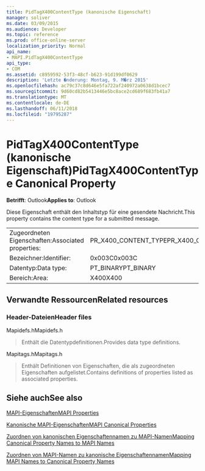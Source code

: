 ```yaml
---
title: PidTagX400ContentType (kanonische Eigenschaft)
manager: soliver
ms.date: 03/09/2015
ms.audience: Developer
ms.topic: reference
ms.prod: office-online-server
localization_priority: Normal
api_name:
- MAPI.PidTagX400ContentType
api_type:
- COM
ms.assetid: c8959592-53f3-48cf-b623-91d199df0629
description: 'Letzte �nderung: Montag, 9. M�rz 2015'
ms.openlocfilehash: ac79c37c8d646e5fa722af240972a0638d1bcec7
ms.sourcegitcommit: 9d60cd82b5413446e5bc8ace2cd689f683fb41a7
ms.translationtype: MT
ms.contentlocale: de-DE
ms.lasthandoff: 06/11/2018
ms.locfileid: "19795287"
---
```

# <a name="pidtagx400contenttype-canonical-property"></a><span data-ttu-id="d0860-103">PidTagX400ContentType (kanonische Eigenschaft)</span><span class="sxs-lookup"><span data-stu-id="d0860-103">PidTagX400ContentType Canonical Property</span></span>

  
  
<span data-ttu-id="d0860-104">**Betrifft**: Outlook</span><span class="sxs-lookup"><span data-stu-id="d0860-104">**Applies to**: Outlook</span></span> 
  
<span data-ttu-id="d0860-105">Diese Eigenschaft enthält den Inhaltstyp für eine gesendete Nachricht.</span><span class="sxs-lookup"><span data-stu-id="d0860-105">This property contains the content type for a submitted message.</span></span>
  
|||
|:-----|:-----|
|<span data-ttu-id="d0860-106">Zugeordneten Eigenschaften:</span><span class="sxs-lookup"><span data-stu-id="d0860-106">Associated properties:</span></span>  <br/> |<span data-ttu-id="d0860-107">PR_X400_CONTENT_TYPE</span><span class="sxs-lookup"><span data-stu-id="d0860-107">PR_X400_CONTENT_TYPE</span></span>  <br/> |
|<span data-ttu-id="d0860-108">Bezeichner:</span><span class="sxs-lookup"><span data-stu-id="d0860-108">Identifier:</span></span>  <br/> |<span data-ttu-id="d0860-109">0x003C</span><span class="sxs-lookup"><span data-stu-id="d0860-109">0x003C</span></span>  <br/> |
|<span data-ttu-id="d0860-110">Datentyp:</span><span class="sxs-lookup"><span data-stu-id="d0860-110">Data type:</span></span>  <br/> |<span data-ttu-id="d0860-111">PT_BINARY</span><span class="sxs-lookup"><span data-stu-id="d0860-111">PT_BINARY</span></span>  <br/> |
|<span data-ttu-id="d0860-112">Bereich:</span><span class="sxs-lookup"><span data-stu-id="d0860-112">Area:</span></span>  <br/> |<span data-ttu-id="d0860-113">X400</span><span class="sxs-lookup"><span data-stu-id="d0860-113">X400</span></span>  <br/> |
   
## <a name="related-resources"></a><span data-ttu-id="d0860-114">Verwandte Ressourcen</span><span class="sxs-lookup"><span data-stu-id="d0860-114">Related resources</span></span>

### <a name="header-files"></a><span data-ttu-id="d0860-115">Header-Dateien</span><span class="sxs-lookup"><span data-stu-id="d0860-115">Header files</span></span>

<span data-ttu-id="d0860-116">Mapidefs.h</span><span class="sxs-lookup"><span data-stu-id="d0860-116">Mapidefs.h</span></span>
  
> <span data-ttu-id="d0860-117">Enthält die Datentypdefinitionen.</span><span class="sxs-lookup"><span data-stu-id="d0860-117">Provides data type definitions.</span></span>
    
<span data-ttu-id="d0860-118">Mapitags.h</span><span class="sxs-lookup"><span data-stu-id="d0860-118">Mapitags.h</span></span>
  
> <span data-ttu-id="d0860-119">Enthält Definitionen von Eigenschaften, die als zugeordneten Eigenschaften aufgelistet.</span><span class="sxs-lookup"><span data-stu-id="d0860-119">Contains definitions of properties listed as associated properties.</span></span>
    
## <a name="see-also"></a><span data-ttu-id="d0860-120">Siehe auch</span><span class="sxs-lookup"><span data-stu-id="d0860-120">See also</span></span>



[<span data-ttu-id="d0860-121">MAPI-Eigenschaften</span><span class="sxs-lookup"><span data-stu-id="d0860-121">MAPI Properties</span></span>](mapi-properties.md)
  
[<span data-ttu-id="d0860-122">Kanonische MAPI-Eigenschaften</span><span class="sxs-lookup"><span data-stu-id="d0860-122">MAPI Canonical Properties</span></span>](mapi-canonical-properties.md)
  
[<span data-ttu-id="d0860-123">Zuordnen von kanonischen Eigenschaftennamen zu MAPI-Namen</span><span class="sxs-lookup"><span data-stu-id="d0860-123">Mapping Canonical Property Names to MAPI Names</span></span>](mapping-canonical-property-names-to-mapi-names.md)
  
[<span data-ttu-id="d0860-124">Zuordnen von MAPI-Namen zu kanonische Eigenschaftennamen</span><span class="sxs-lookup"><span data-stu-id="d0860-124">Mapping MAPI Names to Canonical Property Names</span></span>](mapping-mapi-names-to-canonical-property-names.md)


